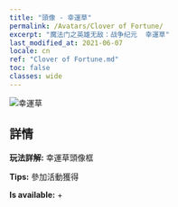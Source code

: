 ```yaml
---
title: "頭像 - 幸運草"
permalink: /Avatars/Clover of Fortune/
excerpt: "魔法门之英雄无敌：战争纪元  幸運草"
last_modified_at: 2021-06-07
locale: cn
ref: "Clover of Fortune.md"
toc: false
classes: wide
---
```

 ![幸運草](/images/a/avatarFrame_96.png)

## 詳情

 **玩法詳解:** 幸運草頭像框 

 **Tips:** 參加活動獲得 

 **Is available:**  + 

